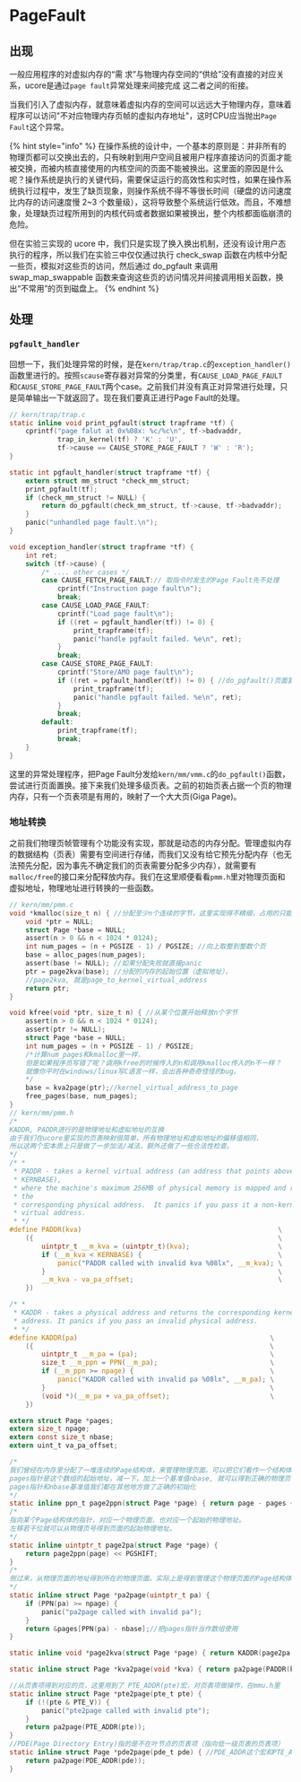 # PageFault

## 出现

一般应用程序的对虚拟内存的“需 求”与物理内存空间的“供给”没有直接的对应关系，ucore是通过`page fault`异常处理来间接完成 这二者之间的衔接。

当我们引入了虚拟内存，就意味着虚拟内存的空间可以远远大于物理内存，意味着程序可以访问"不对应物理内存页帧的虚拟内存地址"，这时CPU应当抛出`Page Fault`这个异常。

{% hint style="info" %}
在操作系统的设计中，一个基本的原则是：并非所有的物理页都可以交换出去的，只有映射到用户空间且被用户程序直接访问的页面才能被交换，而被内核直接使用的内核空间的页面不能被换出。这里面的原因是什么呢？操作系统是执行的关键代码，需要保证运行的高效性和实时性，如果在操作系统执行过程中，发生了缺页现象，则操作系统不得不等很长时间（硬盘的访问速度比内存的访问速度慢 2~3 个数量级），这将导致整个系统运行低效。而且，不难想象，处理缺页过程所用到的内核代码或者数据如果被换出，整个内核都面临崩溃的危险。

但在实验三实现的 ucore 中，我们只是实现了换入换出机制，还没有设计用户态执行的程序，所以我们在实验三中仅仅通过执行 check\_swap 函数在内核中分配一些页，模拟对这些页的访问，然后通过 do\_pgfault 来调用 swap\_map\_swappable 函数来查询这些页的访问情况并间接调用相关函数，换出“不常用”的页到磁盘上。
{% endhint %}

## 处理

### `pgfault_handler`

回想一下，我们处理异常的时候，是在`kern/trap/trap.c`的`exception_handler()`函数里进行的。按照`scause`寄存器对异常的分类里，有`CAUSE_LOAD_PAGE_FAULT` 和`CAUSE_STORE_PAGE_FAULT`两个case。之前我们并没有真正对异常进行处理，只是简单输出一下就返回了。现在我们要真正进行Page Fault的处理。

```c
// kern/trap/trap.c
static inline void print_pgfault(struct trapframe *tf) {
    cprintf("page falut at 0x%08x: %c/%c\n", tf->badvaddr,
            trap_in_kernel(tf) ? 'K' : 'U',
            tf->cause == CAUSE_STORE_PAGE_FAULT ? 'W' : 'R');
}

static int pgfault_handler(struct trapframe *tf) {
    extern struct mm_struct *check_mm_struct;
    print_pgfault(tf);
    if (check_mm_struct != NULL) {
        return do_pgfault(check_mm_struct, tf->cause, tf->badvaddr);
    }
    panic("unhandled page fault.\n");
}

void exception_handler(struct trapframe *tf) {
    int ret;
    switch (tf->cause) {
        /* .... other cases */
        case CAUSE_FETCH_PAGE_FAULT:// 取指令时发生的Page Fault先不处理
            cprintf("Instruction page fault\n");
            break;
        case CAUSE_LOAD_PAGE_FAULT:
            cprintf("Load page fault\n");
            if ((ret = pgfault_handler(tf)) != 0) {
                print_trapframe(tf);
                panic("handle pgfault failed. %e\n", ret);
            }
            break;
        case CAUSE_STORE_PAGE_FAULT:
            cprintf("Store/AMO page fault\n");
            if ((ret = pgfault_handler(tf)) != 0) { //do_pgfault()页面置换成功时返回0
                print_trapframe(tf);
                panic("handle pgfault failed. %e\n", ret);
            }
            break;
        default:
            print_trapframe(tf);
            break;
    }
}
```

这里的异常处理程序，把Page Fault分发给`kern/mm/vmm.c`的`do_pgfault()`函数，尝试进行页面置换。接下来我们处理多级页表。之前的初始页表占据一个页的物理内存，只有一个页表项是有用的，映射了一个大大页\(Giga Page\)。

### 地址转换

之前我们物理页帧管理有个功能没有实现，那就是动态的内存分配。管理虚拟内存的数据结构（页表）需要有空间进行存储，而我们又没有给它预先分配内存（也无法预先分配，因为事先不确定我们的页表需要分配多少内存），就需要有`malloc/free`的接口来分配释放内存。我们在这里顺便看看`pmm.h`里对物理页面和虚拟地址，物理地址进行转换的一些函数。

```c
// kern/mm/pmm.c
void *kmalloc(size_t n) { //分配至少n个连续的字节，这里实现得不精细，占用的只能是整数个页。
    void *ptr = NULL;
    struct Page *base = NULL;
    assert(n > 0 && n < 1024 * 0124);
    int num_pages = (n + PGSIZE - 1) / PGSIZE; //向上取整到整数个页
    base = alloc_pages(num_pages); 
    assert(base != NULL); //如果分配失败就直接panic
    ptr = page2kva(base); //分配的内存的起始位置（虚拟地址），
    //page2kva, 就是page_to_kernel_virtual_address
    return ptr;
}

void kfree(void *ptr, size_t n) { //从某个位置开始释放n个字节
    assert(n > 0 && n < 1024 * 0124);
    assert(ptr != NULL);
    struct Page *base = NULL;
    int num_pages = (n + PGSIZE - 1) / PGSIZE; 
    /*计算num_pages和kmalloc里一样，
    但是如果程序员写错了呢？调用kfree的时候传入的n和调用kmalloc传入的n不一样？
    就像你平时在windows/linux写C语言一样，会出各种奇奇怪怪的bug。
    */
    base = kva2page(ptr);//kernel_virtual_address_to_page
    free_pages(base, num_pages);
}
// kern/mm/pmm.h
/*
KADDR, PADDR进行的是物理地址和虚拟地址的互换
由于我们在ucore里实现的页表映射很简单，所有物理地址和虚拟地址的偏移值相同，
所以这两个宏本质上只是做了一步加法/减法，额外还做了一些合法性检查。
*/
/* *
 * PADDR - takes a kernel virtual address (an address that points above
 * KERNBASE),
 * where the machine's maximum 256MB of physical memory is mapped and returns
 * the
 * corresponding physical address.  It panics if you pass it a non-kernel
 * virtual address.
 * */
#define PADDR(kva)                                                 \
    ({                                                             \
        uintptr_t __m_kva = (uintptr_t)(kva);                      \
        if (__m_kva < KERNBASE) {                                  \
            panic("PADDR called with invalid kva %08lx", __m_kva); \
        }                                                          \
        __m_kva - va_pa_offset;                                    \
    })

/* *
 * KADDR - takes a physical address and returns the corresponding kernel virtual
 * address. It panics if you pass an invalid physical address.
 * */
#define KADDR(pa)                                                \
    ({                                                           \
        uintptr_t __m_pa = (pa);                                 \
        size_t __m_ppn = PPN(__m_pa);                            \
        if (__m_ppn >= npage) {                                  \
            panic("KADDR called with invalid pa %08lx", __m_pa); \
        }                                                        \
        (void *)(__m_pa + va_pa_offset);                         \
    })

extern struct Page *pages;
extern size_t npage;
extern const size_t nbase;
extern uint_t va_pa_offset;

/* 
我们曾经在内存里分配了一堆连续的Page结构体，来管理物理页面。可以把它们看作一个结构体数组。
pages指针是这个数组的起始地址，减一下，加上一个基准值nbase, 就可以得到正确的物理页号。
pages指针和nbase基准值我们都在其他地方做了正确的初始化
*/
static inline ppn_t page2ppn(struct Page *page) { return page - pages + nbase; }
/*
指向某个Page结构体的指针，对应一个物理页面，也对应一个起始的物理地址。
左移若干位就可以从物理页号得到页面的起始物理地址。
*/
static inline uintptr_t page2pa(struct Page *page) {
    return page2ppn(page) << PGSHIFT; 
}
/*
倒过来，从物理页面的地址得到所在的物理页面。实际上是得到管理这个物理页面的Page结构体。
*/
static inline struct Page *pa2page(uintptr_t pa) {
    if (PPN(pa) >= npage) {
        panic("pa2page called with invalid pa");
    }
    return &pages[PPN(pa) - nbase];//把pages指针当作数组使用
}

static inline void *page2kva(struct Page *page) { return KADDR(page2pa(page)); }

static inline struct Page *kva2page(void *kva) { return pa2page(PADDR(kva)); }

//从页表项得到对应的页，这里用到了 PTE_ADDR(pte)宏，对页表项做操作，在mmu.h里    定义
static inline struct Page *pte2page(pte_t pte) {
    if (!(pte & PTE_V)) {
        panic("pte2page called with invalid pte");
    }
    return pa2page(PTE_ADDR(pte));
}
//PDE(Page Directory Entry)指的是不在叶节点的页表项（指向低一级页表的页表项）
static inline struct Page *pde2page(pde_t pde) { //PDE_ADDR这个宏和PTE_ADDR是一样的
    return pa2page(PDE_ADDR(pde));
}
```


